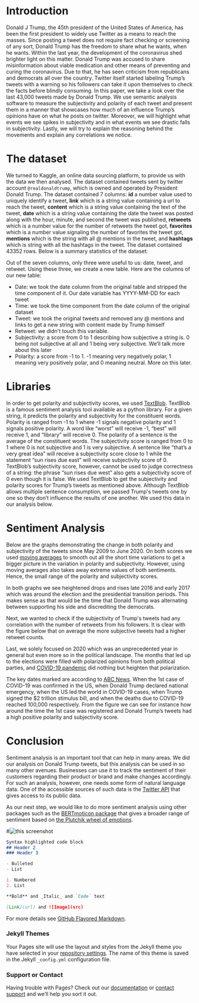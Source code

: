 # Introduction
Donald J Trump, the 45th president of the United States of America, has been the first president to widely use Twitter as a means to reach the masses. Since posting a tweet does not require fact checking or screening of any sort, Donald Trump has the freedom to share what he wants, when he wants. Within the last year, the development of the coronavirus shed brighter light on this matter. Donald Trump was accused to share misinformation about viable medication and other means of preventing and curing the coronavirus. Due to that, he has seen criticism from republicans and democrats all over the country. Twitter itself started labeling Trump’s tweets with a warning so his followers can take it upon themselves to check the facts before blindly consuming.
In this paper, we take a look over the last 43,000 tweets made by Donald Trump. We use semantic analysis software to measure the subjectivity and polarity of each tweet and present them in a manner that showcases how much of an influence Trump’s opinions have on what he posts on twitter. Moreover, we will highlight what events we see spikes in subjectivity and in what events we see drastic falls in subjectivity. Lastly, we will try to explain the reasoning behind the movements and explain any correlations we notice.

# The dataset
We turned to Kaggle, an online data sourcing platform, to provide us with the data we then analysed. The dataset contained tweets sent by twitter account ```@realdonaldtrump```, which is owned and operated by President Donald Trump. The dataset contained 7 columns: **id** a number value used to uniquely identify a tweet, **link** which is a string value containing a url to reach the tweet, **content** which is a string value containing the text of the tweet, **date** which is a string value containing the date the tweet was posted along with the hour, minute, and second the tweet was published, **retweets** which is a number value for the number of retweets the tweet got, **favorites** which is a number value signaling the number of favorites the tweet got, **mentions** which is the string with all @ mentions in the tweet, and **hashtags** which is string with all the hashtags in the tweet. The dataset contained 43352 rows. Below is a summary statistics of the dataset:

Out of the seven columns, only three were useful to us: date, tweet, and retweet. Using these three, we create a new table. Here are the columns of our new table:
  * Date: we took the date column from the original table and stripped the time component of it. Our date variable has YYYY-MM-DD for each tweet
  * Time: we took the time component from the date column of the original dataset
  * Tweet: we took the original tweets and removed any @ mentions and links to get a new string with content made by Trump himself
  * Retweet: we didn't touch this variable.
  * Subjectivity: a score from 0 to 1 describing how subjective a string is. 0 being not subjective at all and 1 being very subjective. We’ll talk more      about this later
  * Polarity: a score from -1 to 1. -1 meaning very negatively polar, 1 meaning very positively polar, and 0 meaning neutral. More on this later.

# Libraries
In order to get polarity and subjectivity scores, we used [TextBlob](https://textblob.readthedocs.io/en/dev/quickstart.html#sentiment-analysis). TextBlob is a famous sentiment analysis tool available as a python library. For a given string, it predicts the polarity and subjectivity for the constituent words. Polarity is ranged from -1 to 1 where -1 signals negative polarity and 1 signals positive polarity. A word like “worst” will receive -1, “best” will receive 1, and “library” will receive 0. The polarity of a sentence is the average of the constituent words. The subjectivity score is ranged from 0 to 1 where 0 is not subjective and 1 is very subjective. A sentence like “that’s a very great idea” will receive a subjectivity score close to 1 while the statement “sun rises due east” will receive subjectivity score of 0. TextBlob’s subjectivity score, however, cannot be used to judge correctness of a string: the phrase “sun rises due west” also gets a subjectivity score of 0 even though it is false.
We used TextBlob to get the subjectivity and polarity scores for Trump’s tweets as mentioned above. Although TextBlob allows multiple sentence consumption, we passed Trump's tweets one by one so they don’t influence the results of one another. We used this data in our analysis below.

# Sentiment Analysis
Below are the graphs demonstrating the change in both polarity and subjectivity of the tweets since May 2009 to June 2020. On both scores we used [moving averages](https://en.wikipedia.org/wiki/Moving_average) to smooth out all the short time variations to get a bigger picture in the variation in polarity and subjectivity. However, using moving averages also takes away extreme values of both sentiments. Hence, the small range of the polarity and subjectivity scores.

In both graphs we see heightened drops and rises late 2016 and early 2017 which was around the election and the presidential transition periods. This makes sense as that would be the time that Donald Trump was alternating between supporting his side and discrediting the democrats.

Next, we wanted to check if the subjectivity of Trump's tweets had any correlation with the number of retweets from his followers. It is clear with the figure below that on average the more subjective tweets had a higher retweet counts.

Last, we solely focused on 2020 which was an unprecedented year in general but even more so in the political landscape. The months that led up to the elections were filled with polarized opinions from both political parties, and [COVID-19 pandemic](https://en.wikipedia.org/wiki/Coronavirus) did nothing but heighten that polarization. 

The key dates marked are according to [ABC News](https://abcnews.go.com/Health/timeline-coronavirus-started/story?id=69435165). When the 1st case of COVID-19 was confirmed in the US, when Donald Trump declared national emergency, when the US led the world in COVID-19 cases, when Trump signed the $2 trillion stimulus bill, and when the deaths due to COVID-19 reached 100,000 respectively. From the figure we can see for instance how around the time the 1st case was registered and Donald Trump’s tweets had a high positive polarity and subjectivity score.

# Conclusion

Sentiment analysis is an important tool that can help in many areas. We did our analysis on Donald Trump tweets, but this analysis can be used in so many other avenues. Businesses can use it to track the sentiment of their customers regarding their product or brand and make changes accordingly. For such an analysis, however, one needs some form of natural language data. One of the accessible sources of such data is the [Twitter API](https://developer.twitter.com/en/docs) that gives access to its public data.

As our next step, we would like to do more sentiment analysis using other packages such as the [BERTmoticon package](https://pypi.org/project/bertmoticon/) that gives a broader range of sentiment based on [the Plutchik wheel of emotions](https://en.wikipedia.org/wiki/Robert_Plutchik). 

#![this screenshot](https://github.com/username/repository/blob/branch/path/pic.png)

```markdown
Syntax highlighted code block
## Header 2
### Header 3

- Bulleted
- List

1. Numbered
2. List

**Bold** and _Italic_ and `Code` text

[Link](url) and ![Image](src)
```

For more details see [GitHub Flavored Markdown](https://guides.github.com/features/mastering-markdown/).

### Jekyll Themes

Your Pages site will use the layout and styles from the Jekyll theme you have selected in your [repository settings](https://github.com/gPlacide/gplacide.github.io/settings). The name of this theme is saved in the Jekyll `_config.yml` configuration file.

### Support or Contact

Having trouble with Pages? Check out our [documentation](https://docs.github.com/categories/github-pages-basics/) or [contact support](https://github.com/contact) and we’ll help you sort it out.
